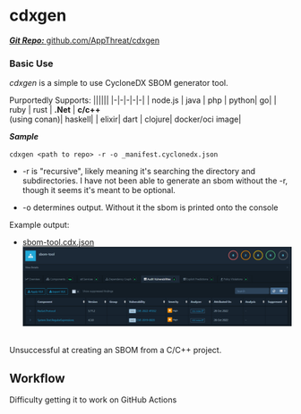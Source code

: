 # cdxgen
[***Git Repo:*** github.com/AppThreat/cdxgen](https://github.com/AppThreat/cdxgen)

### Basic Use

*cdxgen* is a simple to use CycloneDX SBOM generator tool. 

Purportedly Supports:
||||||
|-|-|-|-|-|
| node.js | java | php      | python| go|
| ruby    | rust | **.Net** | **c/c++** <br/>(using conan)| haskell|
| elixir| dart | clojure| docker/oci image|



***Sample***

`cdxgen <path to repo> -r -o _manifest.cyclonedx.json` 

- -r is "recursive", likely meaning it's searching the directory and subdirectories. I have not been able to generate an sbom without the -r, though it seems it's meant to be optional.

- -o determines output. Without it the sbom is printed onto the console

Example output:
- [sbom-tool.cdx.json](files\sbom-tool.cdx.json)
![owasp vulnerability tool](files\cdxgen\sbom-tool_vulnerabilities.png)

<br/>
Unsuccessful at creating an SBOM from a C/C++ project.

## Workflow

Difficulty getting it to work on GitHub Actions